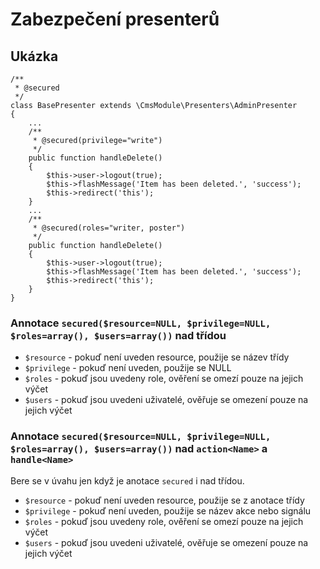 # Zabezpečení presenterů

## Ukázka

	/**
	 * @secured
	 */
	class BasePresenter extends \CmsModule\Presenters\AdminPresenter
	{
		...
		/**
		 * @secured(privilege="write")
		 */
		public function handleDelete()
		{
			$this->user->logout(true);
			$this->flashMessage('Item has been deleted.', 'success');
			$this->redirect('this');
		}
		...
		/**
		 * @secured(roles="writer, poster")
		 */
		public function handleDelete()
		{
			$this->user->logout(true);
			$this->flashMessage('Item has been deleted.', 'success');
			$this->redirect('this');
		}
	}

### Annotace `secured($resource=NULL, $privilege=NULL, $roles=array(), $users=array())` nad třídou

- `$resource` - pokuď není uveden resource, použije se název třídy
- `$privilege` - pokuď není uveden, použije se NULL
- `$roles` - pokuď jsou uvedeny role, ověření se omezí pouze na jejich výčet
- `$users` - pokuď jsou uvedeni uživatelé, ověřuje se omezení pouze na jejich výčet

### Annotace `secured($resource=NULL, $privilege=NULL, $roles=array(), $users=array())` nad `action<Name>` a `handle<Name>`

Bere se v úvahu jen když je anotace `secured` i nad třídou.

- `$resource` - pokuď není uveden resource, použije se z anotace třídy
- `$privilege` - pokuď není uveden, použije se název akce nebo signálu
- `$roles` - pokuď jsou uvedeny role, ověření se omezí pouze na jejich výčet
- `$users` - pokuď jsou uvedeni uživatelé, ověřuje se omezení pouze na jejich výčet
